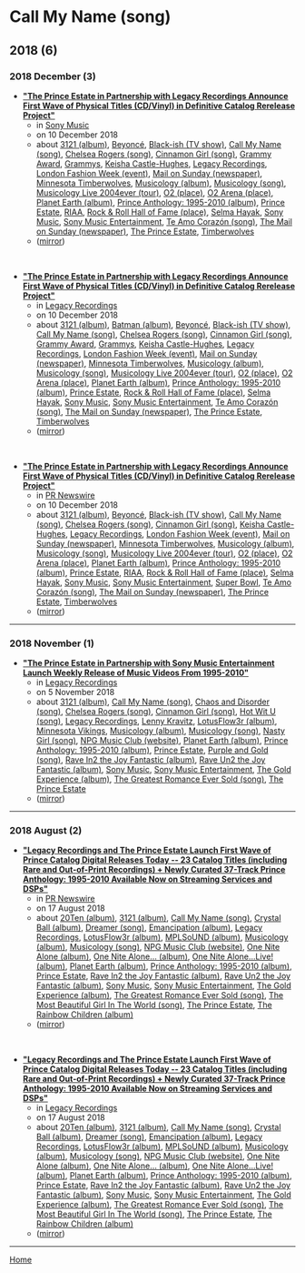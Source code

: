 # Call My Name (song)

## 2018 (6)

### 2018 December (3)

 - [**"The Prince Estate in Partnership with Legacy Recordings Announce First Wave of Physical Titles (CD/Vinyl) in Definitive Catalog Rerelease Project"**](https://www.sonymusic.com/legacy/the-prince-estate-in-partnership-with-legacy-recordings-announce-first-wave-of-physical-titles-cd-vinyl-in-definitive-catalog-rerelease-project/)
    - in [Sony Music](../../../publications/sony-music/index.md)
    - on 10 December 2018
    - about [3121 (album)](../../../topics/album/3121/index.md), [Beyoncé](../../../topics/beyonc/index.md), [Black-ish (TV show)](../../../topics/tv-show/black-ish/index.md), [Call My Name (song)](../../../topics/song/call-my-name/index.md), [Chelsea Rogers (song)](../../../topics/song/chelsea-rogers/index.md), [Cinnamon Girl (song)](../../../topics/song/cinnamon-girl/index.md), [Grammy Award](../../../topics/grammy-award/index.md), [Grammys](../../../topics/grammys/index.md), [Keisha Castle-Hughes](../../../topics/keisha-castle-hughes/index.md), [Legacy Recordings](../../../topics/legacy-recordings/index.md), [London Fashion Week (event)](../../../topics/event/london-fashion-week/index.md), [Mail on Sunday (newspaper)](../../../topics/newspaper/mail-on-sunday/index.md), [Minnesota Timberwolves](../../../topics/minnesota-timberwolves/index.md), [Musicology (album)](../../../topics/album/musicology/index.md), [Musicology (song)](../../../topics/song/musicology/index.md), [Musicology Live 2004ever (tour)](../../../topics/tour/musicology-live-2004ever/index.md), [O2 (place)](../../../topics/place/o2/index.md), [O2 Arena (place)](../../../topics/place/o2-arena/index.md), [Planet Earth (album)](../../../topics/album/planet-earth/index.md), [Prince Anthology: 1995-2010 (album)](../../../topics/album/prince-anthology-1995-2010/index.md), [Prince Estate](../../../topics/prince-estate/index.md), [RIAA](../../../topics/riaa/index.md), [Rock & Roll Hall of Fame (place)](../../../topics/place/rock-roll-hall-of-fame/index.md), [Selma Hayak](../../../topics/selma-hayak/index.md), [Sony Music](../../../topics/sony-music/index.md), [Sony Music Entertainment](../../../topics/sony-music-entertainment/index.md), [Te Amo Corazón (song)](../../../topics/song/te-amo-coraz-n/index.md), [The Mail on Sunday (newspaper)](../../../topics/newspaper/the-mail-on-sunday/index.md), [The Prince Estate](../../../topics/the-prince-estate/index.md), [Timberwolves](../../../topics/timberwolves/index.md)
    - ([mirror](https://web.archive.org/web/*/https://www.sonymusic.com/legacy/the-prince-estate-in-partnership-with-legacy-recordings-announce-first-wave-of-physical-titles-cd-vinyl-in-definitive-catalog-rerelease-project/))

<br />

 - [**"The Prince Estate in Partnership with Legacy Recordings Announce First Wave of Physical Titles (CD/Vinyl) in Definitive Catalog Rerelease Project"**](https://www.legacyrecordings.com/2018/12/10/the-prince-estate-in-partnership-with-legacy-recordings-announce-first-wave-of-physical-titles-cd-vinyl-in-definitive-catalog-rerelease-project/)
    - in [Legacy Recordings](../../../publications/legacy-recordings/index.md)
    - on 10 December 2018
    - about [3121 (album)](../../../topics/album/3121/index.md), [Batman (album)](../../../topics/album/batman/index.md), [Beyoncé](../../../topics/beyonc/index.md), [Black-ish (TV show)](../../../topics/tv-show/black-ish/index.md), [Call My Name (song)](../../../topics/song/call-my-name/index.md), [Chelsea Rogers (song)](../../../topics/song/chelsea-rogers/index.md), [Cinnamon Girl (song)](../../../topics/song/cinnamon-girl/index.md), [Grammy Award](../../../topics/grammy-award/index.md), [Grammys](../../../topics/grammys/index.md), [Keisha Castle-Hughes](../../../topics/keisha-castle-hughes/index.md), [Legacy Recordings](../../../topics/legacy-recordings/index.md), [London Fashion Week (event)](../../../topics/event/london-fashion-week/index.md), [Mail on Sunday (newspaper)](../../../topics/newspaper/mail-on-sunday/index.md), [Minnesota Timberwolves](../../../topics/minnesota-timberwolves/index.md), [Musicology (album)](../../../topics/album/musicology/index.md), [Musicology (song)](../../../topics/song/musicology/index.md), [Musicology Live 2004ever (tour)](../../../topics/tour/musicology-live-2004ever/index.md), [O2 (place)](../../../topics/place/o2/index.md), [O2 Arena (place)](../../../topics/place/o2-arena/index.md), [Planet Earth (album)](../../../topics/album/planet-earth/index.md), [Prince Anthology: 1995-2010 (album)](../../../topics/album/prince-anthology-1995-2010/index.md), [Prince Estate](../../../topics/prince-estate/index.md), [Rock & Roll Hall of Fame (place)](../../../topics/place/rock-roll-hall-of-fame/index.md), [Selma Hayak](../../../topics/selma-hayak/index.md), [Sony Music](../../../topics/sony-music/index.md), [Sony Music Entertainment](../../../topics/sony-music-entertainment/index.md), [Te Amo Corazón (song)](../../../topics/song/te-amo-coraz-n/index.md), [The Mail on Sunday (newspaper)](../../../topics/newspaper/the-mail-on-sunday/index.md), [The Prince Estate](../../../topics/the-prince-estate/index.md), [Timberwolves](../../../topics/timberwolves/index.md)
    - ([mirror](https://web.archive.org/web/*/https://www.legacyrecordings.com/2018/12/10/the-prince-estate-in-partnership-with-legacy-recordings-announce-first-wave-of-physical-titles-cd-vinyl-in-definitive-catalog-rerelease-project/))

<br />

 - [**"The Prince Estate in Partnership with Legacy Recordings Announce First Wave of Physical Titles (CD/Vinyl) in Definitive Catalog Rerelease Project"**](https://www.prnewswire.com/news-releases/the-prince-estate-in-partnership-with-legacy-recordings-announce-first-wave-of-physical-titles-cdvinyl-in-definitive-catalog-rerelease-project-300760870.html)
    - in [PR Newswire](../../../publications/pr-newswire/index.md)
    - on 10 December 2018
    - about [3121 (album)](../../../topics/album/3121/index.md), [Beyoncé](../../../topics/beyonc/index.md), [Black-ish (TV show)](../../../topics/tv-show/black-ish/index.md), [Call My Name (song)](../../../topics/song/call-my-name/index.md), [Chelsea Rogers (song)](../../../topics/song/chelsea-rogers/index.md), [Cinnamon Girl (song)](../../../topics/song/cinnamon-girl/index.md), [Keisha Castle-Hughes](../../../topics/keisha-castle-hughes/index.md), [Legacy Recordings](../../../topics/legacy-recordings/index.md), [London Fashion Week (event)](../../../topics/event/london-fashion-week/index.md), [Mail on Sunday (newspaper)](../../../topics/newspaper/mail-on-sunday/index.md), [Minnesota Timberwolves](../../../topics/minnesota-timberwolves/index.md), [Musicology (album)](../../../topics/album/musicology/index.md), [Musicology (song)](../../../topics/song/musicology/index.md), [Musicology Live 2004ever (tour)](../../../topics/tour/musicology-live-2004ever/index.md), [O2 (place)](../../../topics/place/o2/index.md), [O2 Arena (place)](../../../topics/place/o2-arena/index.md), [Planet Earth (album)](../../../topics/album/planet-earth/index.md), [Prince Anthology: 1995-2010 (album)](../../../topics/album/prince-anthology-1995-2010/index.md), [Prince Estate](../../../topics/prince-estate/index.md), [RIAA](../../../topics/riaa/index.md), [Rock & Roll Hall of Fame (place)](../../../topics/place/rock-roll-hall-of-fame/index.md), [Selma Hayak](../../../topics/selma-hayak/index.md), [Sony Music](../../../topics/sony-music/index.md), [Sony Music Entertainment](../../../topics/sony-music-entertainment/index.md), [Super Bowl](../../../topics/super-bowl/index.md), [Te Amo Corazón (song)](../../../topics/song/te-amo-coraz-n/index.md), [The Mail on Sunday (newspaper)](../../../topics/newspaper/the-mail-on-sunday/index.md), [The Prince Estate](../../../topics/the-prince-estate/index.md), [Timberwolves](../../../topics/timberwolves/index.md)
    - ([mirror](https://web.archive.org/web/*/https://www.prnewswire.com/news-releases/the-prince-estate-in-partnership-with-legacy-recordings-announce-first-wave-of-physical-titles-cdvinyl-in-definitive-catalog-rerelease-project-300760870.html))

----

### 2018 November (1)

 - [**"The Prince Estate in Partnership with Sony Music Entertainment Launch Weekly Release of Music Videos From 1995-2010"**](https://www.legacyrecordings.com/2018/11/05/the-prince-estate-in-partnership-with-sony-music-entertainment-launch-weekly-release-of-music-videos-from-1995-2010/)
    - in [Legacy Recordings](../../../publications/legacy-recordings/index.md)
    - on 5 November 2018
    - about [3121 (album)](../../../topics/album/3121/index.md), [Call My Name (song)](../../../topics/song/call-my-name/index.md), [Chaos and Disorder (song)](../../../topics/song/chaos-and-disorder/index.md), [Chelsea Rogers (song)](../../../topics/song/chelsea-rogers/index.md), [Cinnamon Girl (song)](../../../topics/song/cinnamon-girl/index.md), [Hot Wit U (song)](../../../topics/song/hot-wit-u/index.md), [Legacy Recordings](../../../topics/legacy-recordings/index.md), [Lenny Kravitz](../../../topics/lenny-kravitz/index.md), [LotusFlow3r (album)](../../../topics/album/lotusflow3r/index.md), [Minnesota Vikings](../../../topics/minnesota-vikings/index.md), [Musicology (album)](../../../topics/album/musicology/index.md), [Musicology (song)](../../../topics/song/musicology/index.md), [Nasty Girl (song)](../../../topics/song/nasty-girl/index.md), [NPG Music Club (website)](../../../topics/website/npg-music-club/index.md), [Planet Earth (album)](../../../topics/album/planet-earth/index.md), [Prince Anthology: 1995-2010 (album)](../../../topics/album/prince-anthology-1995-2010/index.md), [Prince Estate](../../../topics/prince-estate/index.md), [Purple and Gold (song)](../../../topics/song/purple-and-gold/index.md), [Rave In2 the Joy Fantastic (album)](../../../topics/album/rave-in2-the-joy-fantastic/index.md), [Rave Un2 the Joy Fantastic (album)](../../../topics/album/rave-un2-the-joy-fantastic/index.md), [Sony Music](../../../topics/sony-music/index.md), [Sony Music Entertainment](../../../topics/sony-music-entertainment/index.md), [The Gold Experience (album)](../../../topics/album/the-gold-experience/index.md), [The Greatest Romance Ever Sold (song)](../../../topics/song/the-greatest-romance-ever-sold/index.md), [The Prince Estate](../../../topics/the-prince-estate/index.md)
    - ([mirror](https://web.archive.org/web/*/https://www.legacyrecordings.com/2018/11/05/the-prince-estate-in-partnership-with-sony-music-entertainment-launch-weekly-release-of-music-videos-from-1995-2010/))

----

### 2018 August (2)

 - [**"Legacy Recordings and The Prince Estate Launch First Wave of Prince Catalog Digital Releases Today -- 23 Catalog Titles (including Rare and Out-of-Print Recordings) + Newly Curated 37-Track Prince Anthology: 1995-2010 Available Now on Streaming Services and DSPs"**](https://www.prnewswire.com/news-releases/legacy-recordings-and-the-prince-estate-launch-first-wave-of-prince-catalog-digital-releases-today-300698544.html)
    - in [PR Newswire](../../../publications/pr-newswire/index.md)
    - on 17 August 2018
    - about [20Ten (album)](../../../topics/album/20ten/index.md), [3121 (album)](../../../topics/album/3121/index.md), [Call My Name (song)](../../../topics/song/call-my-name/index.md), [Crystal Ball (album)](../../../topics/album/crystal-ball/index.md), [Dreamer (song)](../../../topics/song/dreamer/index.md), [Emancipation (album)](../../../topics/album/emancipation/index.md), [Legacy Recordings](../../../topics/legacy-recordings/index.md), [LotusFlow3r (album)](../../../topics/album/lotusflow3r/index.md), [MPLSoUND (album)](../../../topics/album/mplsound/index.md), [Musicology (album)](../../../topics/album/musicology/index.md), [Musicology (song)](../../../topics/song/musicology/index.md), [NPG Music Club (website)](../../../topics/website/npg-music-club/index.md), [One Nite Alone (album)](../../../topics/album/one-nite-alone/index.md), [One Nite Alone… (album)](../../../topics/album/one-nite-alone/index.md), [One Nite Alone…Live! (album)](../../../topics/album/one-nite-alone-live/index.md), [Planet Earth (album)](../../../topics/album/planet-earth/index.md), [Prince Anthology: 1995-2010 (album)](../../../topics/album/prince-anthology-1995-2010/index.md), [Prince Estate](../../../topics/prince-estate/index.md), [Rave In2 the Joy Fantastic (album)](../../../topics/album/rave-in2-the-joy-fantastic/index.md), [Rave Un2 the Joy Fantastic (album)](../../../topics/album/rave-un2-the-joy-fantastic/index.md), [Sony Music](../../../topics/sony-music/index.md), [Sony Music Entertainment](../../../topics/sony-music-entertainment/index.md), [The Gold Experience (album)](../../../topics/album/the-gold-experience/index.md), [The Greatest Romance Ever Sold (song)](../../../topics/song/the-greatest-romance-ever-sold/index.md), [The Most Beautiful Girl In The World (song)](../../../topics/song/the-most-beautiful-girl-in-the-world/index.md), [The Prince Estate](../../../topics/the-prince-estate/index.md), [The Rainbow Children (album)](../../../topics/album/the-rainbow-children/index.md)
    - ([mirror](https://web.archive.org/web/*/https://www.prnewswire.com/news-releases/legacy-recordings-and-the-prince-estate-launch-first-wave-of-prince-catalog-digital-releases-today-300698544.html))

<br />

 - [**"Legacy Recordings and The Prince Estate Launch First Wave of Prince Catalog Digital Releases Today -- 23 Catalog Titles (including Rare and Out-of-Print Recordings) + Newly Curated 37-Track Prince Anthology: 1995-2010 Available Now on Streaming Services and DSPs"**](https://www.legacyrecordings.com/2018/08/17/legacy-recordings-and-the-prince-estate-launch-first-wave-of-prince-catalog-digital-releases-today/)
    - in [Legacy Recordings](../../../publications/legacy-recordings/index.md)
    - on 17 August 2018
    - about [20Ten (album)](../../../topics/album/20ten/index.md), [3121 (album)](../../../topics/album/3121/index.md), [Call My Name (song)](../../../topics/song/call-my-name/index.md), [Crystal Ball (album)](../../../topics/album/crystal-ball/index.md), [Dreamer (song)](../../../topics/song/dreamer/index.md), [Emancipation (album)](../../../topics/album/emancipation/index.md), [Legacy Recordings](../../../topics/legacy-recordings/index.md), [LotusFlow3r (album)](../../../topics/album/lotusflow3r/index.md), [MPLSoUND (album)](../../../topics/album/mplsound/index.md), [Musicology (album)](../../../topics/album/musicology/index.md), [Musicology (song)](../../../topics/song/musicology/index.md), [NPG Music Club (website)](../../../topics/website/npg-music-club/index.md), [One Nite Alone (album)](../../../topics/album/one-nite-alone/index.md), [One Nite Alone… (album)](../../../topics/album/one-nite-alone/index.md), [One Nite Alone…Live! (album)](../../../topics/album/one-nite-alone-live/index.md), [Planet Earth (album)](../../../topics/album/planet-earth/index.md), [Prince Anthology: 1995-2010 (album)](../../../topics/album/prince-anthology-1995-2010/index.md), [Prince Estate](../../../topics/prince-estate/index.md), [Rave In2 the Joy Fantastic (album)](../../../topics/album/rave-in2-the-joy-fantastic/index.md), [Rave Un2 the Joy Fantastic (album)](../../../topics/album/rave-un2-the-joy-fantastic/index.md), [Sony Music](../../../topics/sony-music/index.md), [Sony Music Entertainment](../../../topics/sony-music-entertainment/index.md), [The Gold Experience (album)](../../../topics/album/the-gold-experience/index.md), [The Greatest Romance Ever Sold (song)](../../../topics/song/the-greatest-romance-ever-sold/index.md), [The Most Beautiful Girl In The World (song)](../../../topics/song/the-most-beautiful-girl-in-the-world/index.md), [The Prince Estate](../../../topics/the-prince-estate/index.md), [The Rainbow Children (album)](../../../topics/album/the-rainbow-children/index.md)
    - ([mirror](https://web.archive.org/web/*/https://www.legacyrecordings.com/2018/08/17/legacy-recordings-and-the-prince-estate-launch-first-wave-of-prince-catalog-digital-releases-today/))

----

[Home](../index.md)

